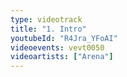 ```yaml
---
type: videotrack
title: "1. Intro"
youtubeId: "R4Jra_YFoAI"
videoevents: vevt0050
videoartists: ["Arena"]
---
```

